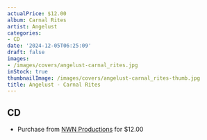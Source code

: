 ```yaml
---
actualPrice: $12.00
album: Carnal Rites
artist: Angelust
categories:
- CD
date: '2024-12-05T06:25:09'
draft: false
images:
- /images/covers/angelust-carnal_rites.jpg
inStock: true
thumbnailImage: /images/covers/angelust-carnal_rites-thumb.jpg
title: Angelust - Carnal Rites
---
```


## CD
* Purchase from [NWN Productions](http://shop.nwnprod.com/index.php?route=product/product&path=93&product_id=48981&sort=pd.name&order=ASC) for $12.00
